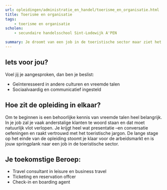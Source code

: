 ```yaml
---
url: opleidingen/administratie_en_handel/toerisme_en_organisatie.html
title: Toerisme en organisatie
tags:
	- toerisme en organisatie
scholen:
	- secundaire handelsschool Sint-Lodewijk A'PEN

summary: Je droomt van een job in de toeristische sector maar ziet het eigenlijk niet zitten om voortdurend te reizen of in het buitenland te verblijven. Is dat wel realistisch? Natuurlijk. Als je slaagt voor de opleiding Toerisme en organisatie, dan kan je aan de slag als travel consultant, ticketing en reservation officer of check-in en boarding agent en bezorg jij de klanten een aangename reis.
---
```


## Iets voor jou?

Voel jij je aangesproken, dan ben je beslist:

* Geïnteresseerd in andere culturen en vreemde talen
* Sociaalvaardig en communicatief ingesteld

## Hoe zit de opleiding in elkaar?

Om te beginnen is een behoorlijke kennis van vreemde talen heel belangrijk. In je job zal je vaak anderstalige klanten te woord staan en dat moet natuurlijk vlot verlopen. Je krijgt heel wat presentatie –en conversatie oefeningen en raakt vertrouwd met het toeristische jargon. De lange stage op het einde van de opleiding stoomt je klaar voor de arbeidsmarkt en is jouw springplank naar een job in de toeristische sector.

## Je toekomstige Beroep:

* Travel consultant in leisure en business travel
* Ticketing en reservation offcer
* Check-in en boarding agent